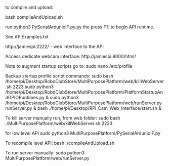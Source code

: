 to compile and upload:


bash compileAndUpload.sh

run python3 PySerialArdunioIF.py.py the press F7. to begin API runtime.

See APIExamples.txt  

http://jamiespi:2222/ - web interface to the API


Access dedicate webcam interface:
http://jamiespi:8000/html/


Note to augment startup scripts go to:
sudo nano /etc/profile


Backup startup profile script commands:
sudo bash    /home/pi/Desktop/RoboClubStore/MultiPurposePlatform/web/killWebServer.sh 2223
sudo python3 /home/pi/Desktop/RoboClubStore/MultiPurposePlatform/PlatformStartupAndGPIORuntimes.py &
sudo python3 /home/pi/Desktop/RoboClubStore/MultiPurposePlatform/web/runServer.py runServer.py &
bash ./home/pi/Desktop/RPi_Cam_Web_Interface/start.sh &


To kill server manually run, from web folder:
sudo bash ./MultiPurposePlatform/web/killWebServer.sh 2223

for low level API
sudo python3 MultiPurposePlatform/PySerialArdunioIF.py


To recompile level API:
bash ./compileAndUpload.sh

To run server manually:
sudo python3 MultiPurposePlatform/web/runServer.py

